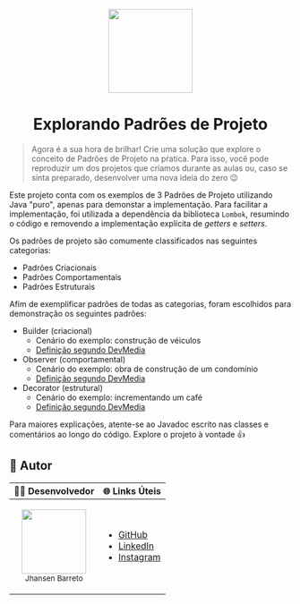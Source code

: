<p align="center">
  <img width="150px" src="https://user-images.githubusercontent.com/13790608/230697094-3c4f6836-bbcd-42fb-b770-f6698fb4cf7e.png">
</p>
<h1 align=center>Explorando Padrões de Projeto</h1>

>Agora é a sua hora de brilhar! Crie uma solução que explore o conceito de Padrões de Projeto na pŕatica. Para isso, você pode reproduzir um dos projetos que criamos durante as aulas ou, caso se sinta preparado, desenvolver uma nova ideia do zero :wink:

Este projeto conta com os exemplos de 3 Padrões de Projeto utilizando Java "puro", apenas para demonstar a implementação. Para facilitar a implementação, foi utilizada a dependência da biblioteca ``Lombok``, resumindo o código e removendo a implementação explícita de *getters* e *setters*.

Os padrões de projeto são comumente classificados nas seguintes categorias:
- Padrões  Criacionais
- Padrões Comportamentais
- Padrões Estruturais

Afim de exemplificar padrões de todas as categorias, foram escolhidos para demonstração os seguintes padrões:
- Builder (criacional)
  - Cenário do exemplo: construção de véiculos
  - <a href=https://www.devmedia.com.br/design-patterns-aplicando-os-padroes-builder-singleton-e-prototype/31023>Definição segundo DevMedia</a>
- Observer (comportamental)
  - Cenário do exemplo: obra de construção de um condomínio
  - <a href=https://www.devmedia.com.br/padrao-de-projeto-observer-em-java/26163>Definição segundo DevMedia</a>
- Decorator (estrutural)
  - Cenário do exemplo: incrementando um café
  - <a href=https://www.devmedia.com.br/padrao-de-projeto-decorator-em-java/26238>Definição segundo DevMedia</a>

Para maiores explicações, atente-se ao Javadoc escrito nas classes e comentários ao longo do código. Explore o projeto à vontade :+1:

## :construction_worker: Autor

| :technologist: Desenvolvedor |:globe_with_meridians: Links Úteis|
|-----------------------------:|----------------------------------|
|<p align="center"><img src="https://avatars.githubusercontent.com/u/13790608?v=4" width=115></br><sub>Jhansen Barreto</sub></p>|<ul><li><a href="https://github.com/jhansenbarreto?tab=repositories">GitHub</a></li><li><a href="https://br.linkedin.com/in/jhansen-c-barreto">LinkedIn</a></li><li><a href="https://www.instagram.com/jhansenbarreto/">Instagram</a></li></ul>|

